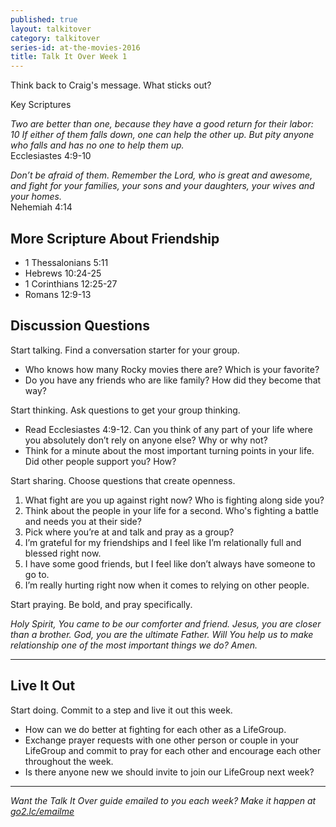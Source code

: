 ```yaml
---
published: true
layout: talkitover
category: talkitover
series-id: at-the-movies-2016
title: Talk It Over Week 1
---
```


<p class="lead">Think back to Craig's message. What sticks out?</p> 

Key Scriptures

_Two are better than one, because they have a good return for their labor: 10 If either of them falls down, one can help the other up. But pity anyone who falls and has no one to help them up._   
Ecclesiastes 4:9-10  

_Don’t be afraid of them. Remember the Lord, who is great and awesome, and fight for your families, your sons and your daughters, your wives and your homes._   
Nehemiah 4:14

## More Scripture About Friendship
*	1 Thessalonians 5:11	
*	Hebrews 10:24-25
*	1 Corinthians 12:25-27
* Romans 12:9-13

## Discussion Questions
<p class="lead">Start talking. Find a conversation starter for your group.</p> 

*	Who knows how many Rocky movies there are? Which is your favorite?
*	Do you have any friends who are like family? How did they become that way?

<p class="lead">Start thinking. Ask questions to get your group thinking.</p> 

*	Read Ecclesiastes 4:9-12. Can you think of any part of your life where you absolutely don’t rely on anyone else? Why or why not? 
*	Think for a minute about the most important turning points in your life. Did other people support you? How?
 
<p class="lead">Start sharing. Choose questions that create openness.</p> 

1. What fight are you up against right now? Who is fighting along side you?
2. Think about the people in your life for a second. Who's fighting a battle and needs you at their side?
3. Pick where you’re at and talk and pray as a group?
  1. I’m grateful for my friendships and I feel like I’m relationally full and blessed right now.
  2. I have some good friends, but I feel like don’t always have someone to go to.
  3. I’m really hurting right now when it comes to relying on other people.

<p class="lead">Start praying. Be bold, and pray specifically.</p> 

_Holy Spirit, You came to be our comforter and friend. Jesus, you are closer than a brother. God, you are the ultimate Father. Will You help us to make relationship one of the most important things we do? Amen._

* * *

## Live It Out
<p class="lead">Start doing. Commit to a step and live it out this week.</p>

* How can we do better at fighting for each other as a LifeGroup.
* Exchange prayer requests with one other person or couple in your LifeGroup and commit to pray for each other and encourage each other throughout the week.
* Is there anyone new we should invite to join our LifeGroup next week?

* * *

_Want the Talk It Over guide emailed to you each week? Make it happen at [go2.lc/emailme](http://info.life.church/talkitover)_
